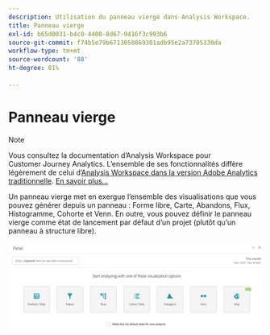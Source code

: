 ```yaml
---
description: Utilisation du panneau vierge dans Analysis Workspace.
title: Panneau vierge
exl-id: b65d0031-b4c0-4400-8d67-9416f3c993b6
source-git-commit: f74b5e79b6713050869301adb95e2a73705330da
workflow-type: tm+mt
source-wordcount: '88'
ht-degree: 81%

---
```


# Panneau vierge

>[!NOTE]
>
>Vous consultez la documentation d’Analysis Workspace pour Customer Journey Analytics. L’ensemble de ses fonctionnalités diffère légèrement de celui d’[Analysis Workspace dans la version Adobe Analytics traditionnelle](https://experienceleague.adobe.com/docs/analytics/analyze/analysis-workspace/home.html). [En savoir plus...](/help/getting-started/cja-aa.md)

Un panneau vierge met en exergue l’ensemble des visualisations que vous pouvez générer depuis un panneau : Forme libre, Carte, Abandons, Flux, Histogramme, Cohorte et Venn. En outre, vous pouvez définir le panneau vierge comme état de lancement par défaut d’un projet (plutôt qu’un panneau à structure libre).

![](assets/blank_panel.png)
